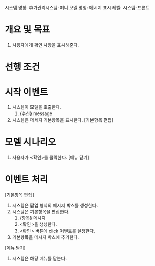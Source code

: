 시스템 명칭: 휴가관리시스템-미니
모델 명칭:  메시지 표시
레벨: 시스템-프론트

# 개요 및 목표
1. 사용자에게 확인 사항을 표시해준다.

# 선행 조건


# 시작 이벤트
1. 시스템이 모델을 호출한다.
	1. {수신} message
2. 시스템은 메세지 기본항목을 표시한다. [기본항목 편집]

# 모델 시나리오
1. 사용자가 <확인>를 클릭한다. [메뉴 닫기]

# 이벤트 처리
[기본항목 편집]
1. 시스템은 팝업 형식의 메시지 박스를 생성한다.
2. 시스템은 기본항목을 편집한다.
	1. {항목} 메시지
	2. <확인>을 생성한다.
	3. <확인> 버튼에 click 이벤트를 설정한다.
3. 기본항목을 메시지 박스에 추가한다.

[메뉴 닫기]
1. 시스템은 해당 메뉴를 닫는다.